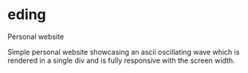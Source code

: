 # eding
Personal website

Simple personal website showcasing an ascii oscillating wave which is rendered in a single div and is fully responsive with the screen width.
